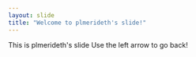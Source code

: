 ```yaml
---
layout: slide
title: "Welcome to plmerideth's slide!"
---
```

This is plmerideth's slide
Use the left arrow to go back!
